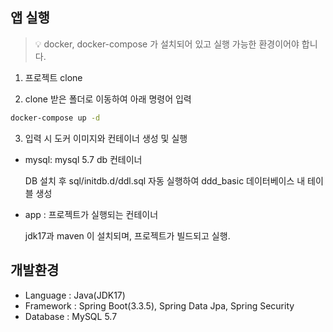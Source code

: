 ## 앱 실행
> 💡 docker, docker-compose 가 설치되어 있고 실행 가능한 환경이어야 합니다.

1. 프로젝트 clone

2. clone 받은 폴더로 이동하여 아래 명령어 입력

  ```bash
  docker-compose up -d
  ```
3. 입력 시 도커 이미지와 컨테이너 생성 및 실행

* mysql: mysql 5.7 db 컨테이너

  DB 설치 후 sql/initdb.d/ddl.sql 자동 실행하여 ddd_basic 데이터베이스 내 테이블 생성

* app : 프로젝트가 실행되는 컨테이너

  jdk17과 maven 이 설치되며, 프로젝트가 빌드되고 실행.
## 개발환경
* Language : Java(JDK17)
* Framework : Spring Boot(3.3.5), Spring Data Jpa, Spring Security
* Database : MySQL 5.7
